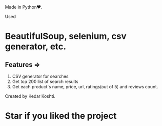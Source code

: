 Made in Python❤.

Used <b><h1>BeautifulSoup, selenium, csv generator, etc.</h1></b>

## Features =>

1. CSV generator for searches
2. Get top 200 list of search results
3. Get each product's name, price, url, ratings(out of 5) and reviews count.

Created by Kedar Koshti.

<b><h1>Star if you liked the project</h1></b>
